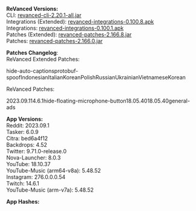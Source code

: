 **ReVanced Versions:**  
CLI: [revanced-cli-2.20.1-all.jar](https://github.com/revanced/revanced-cli/releases/tag/v2.20.1)  
Integrations (Extended): [revanced-integrations-0.100.8.apk](https://github.com/inotia00/revanced-integrations/releases/tag/v0.100.8)  
Integrations: [revanced-integrations-0.100.1.apk](https://github.com/revanced/revanced-integrations/releases/tag/v0.100.1)  
Patches (Extended): [revanced-patches-2.166.8.jar](https://github.com/inotia00/revanced-patches/releases/tag/v2.166.8)  
Patches: [revanced-patches-2.166.0.jar](https://github.com/revanced/revanced-patches/releases/tag/v2.166.0)  

**Patches Changelog**:   
ReVanced Extended Patches:  

hide-auto-captionsprotobuf-spoofIndonesianItalianKoreanPolishRussianUkrainianVietnameseKorean
  
ReVanced Patches:   

2023.09.114.6.1hide-floating-microphone-button18.05.4018.05.40general-ads
  
**App Versions:**  
Reddit: 2023.09.1  
Tasker: 6.0.9  
Citra: bed6a4f12  
Backdrops: 4.52  
Twitter: 9.71.0-release.0  
Nova-Launcher: 8.0.3  
YouTube: 18.10.37  
YouTube-Music (arm64-v8a): 5.48.52  
Instagram: 276.0.0.0.54  
Twitch: 14.6.1  
YouTube-Music (arm-v7a): 5.48.52  

**App Hashes:**  
  
